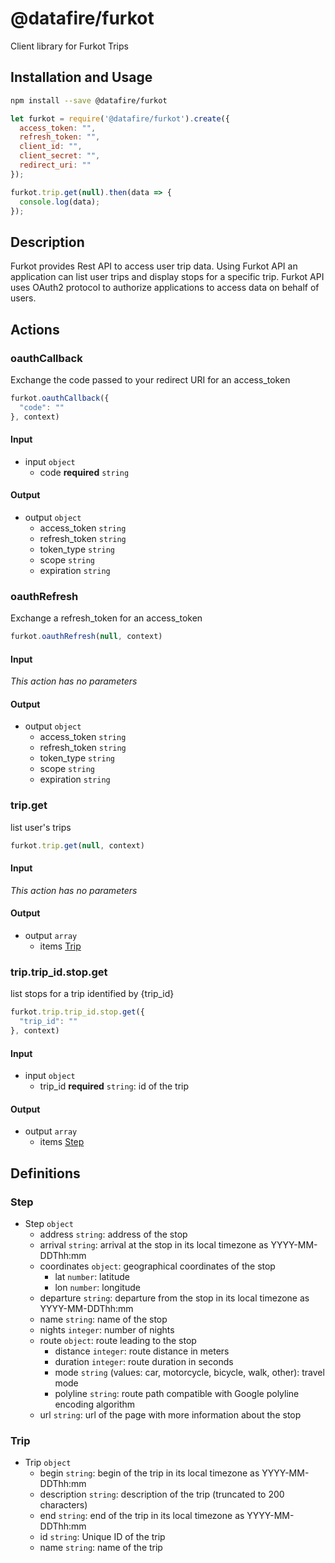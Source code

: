 # @datafire/furkot

Client library for Furkot Trips

## Installation and Usage
```bash
npm install --save @datafire/furkot
```
```js
let furkot = require('@datafire/furkot').create({
  access_token: "",
  refresh_token: "",
  client_id: "",
  client_secret: "",
  redirect_uri: ""
});

furkot.trip.get(null).then(data => {
  console.log(data);
});
```

## Description

Furkot provides Rest API to access user trip data.
Using Furkot API an application can list user trips and display stops for a specific trip.
Furkot API uses OAuth2 protocol to authorize applications to access data on behalf of users.


## Actions

### oauthCallback
Exchange the code passed to your redirect URI for an access_token


```js
furkot.oauthCallback({
  "code": ""
}, context)
```

#### Input
* input `object`
  * code **required** `string`

#### Output
* output `object`
  * access_token `string`
  * refresh_token `string`
  * token_type `string`
  * scope `string`
  * expiration `string`

### oauthRefresh
Exchange a refresh_token for an access_token


```js
furkot.oauthRefresh(null, context)
```

#### Input
*This action has no parameters*

#### Output
* output `object`
  * access_token `string`
  * refresh_token `string`
  * token_type `string`
  * scope `string`
  * expiration `string`

### trip.get
list user's trips


```js
furkot.trip.get(null, context)
```

#### Input
*This action has no parameters*

#### Output
* output `array`
  * items [Trip](#trip)

### trip.trip_id.stop.get
list stops for a trip identified by {trip_id}


```js
furkot.trip.trip_id.stop.get({
  "trip_id": ""
}, context)
```

#### Input
* input `object`
  * trip_id **required** `string`: id of the trip

#### Output
* output `array`
  * items [Step](#step)



## Definitions

### Step
* Step `object`
  * address `string`: address of the stop
  * arrival `string`: arrival at the stop in its local timezone as YYYY-MM-DDThh:mm
  * coordinates `object`: geographical coordinates of the stop
    * lat `number`: latitude
    * lon `number`: longitude
  * departure `string`: departure from the stop in its local timezone as YYYY-MM-DDThh:mm
  * name `string`: name of the stop
  * nights `integer`: number of nights
  * route `object`: route leading to the stop
    * distance `integer`: route distance in meters
    * duration `integer`: route duration in seconds
    * mode `string` (values: car, motorcycle, bicycle, walk, other): travel mode
    * polyline `string`: route path compatible with Google polyline encoding algorithm
  * url `string`: url of the page with more information about the stop

### Trip
* Trip `object`
  * begin `string`: begin of the trip in its local timezone as YYYY-MM-DDThh:mm
  * description `string`: description of the trip (truncated to 200 characters)
  * end `string`: end of the trip in its local timezone as YYYY-MM-DDThh:mm
  * id `string`: Unique ID of the trip
  * name `string`: name of the trip


